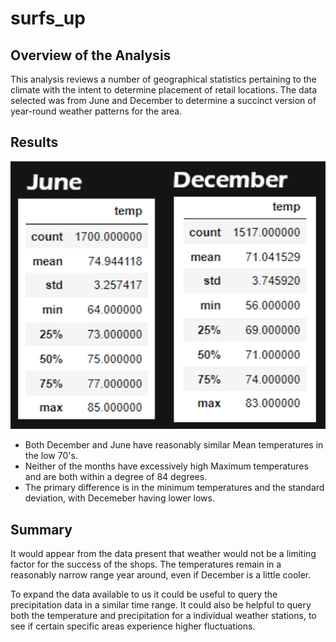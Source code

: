 # surfs_up

## Overview of the Analysis
This analysis reviews a number of geographical statistics pertaining to the climate with the intent to determine placement of retail locations. The data selected was from June and December to determine a succinct version of year-round weather patterns for the area.  

## Results
![temperature table](surfs_up_charts.png)

- Both December and June have reasonably similar Mean temperatures in the low 70's.
- Neither of the months have excessively high Maximum temperatures and are both within a degree of 84 degrees.
- The primary difference is in the minimum temperatures and the standard deviation, with Decemeber having lower lows.

## Summary
It would appear from the data present that weather would not be a limiting factor for the success of the shops. The temperatures remain in a reasonably narrow range year around, even if December is a little cooler.

To expand the data available to us it could be useful to query the precipitation data in a similar time range.
It could also be helpful to query both the temperature and precipitation for a individual weather stations, to see if certain specific areas experience higher fluctuations.
